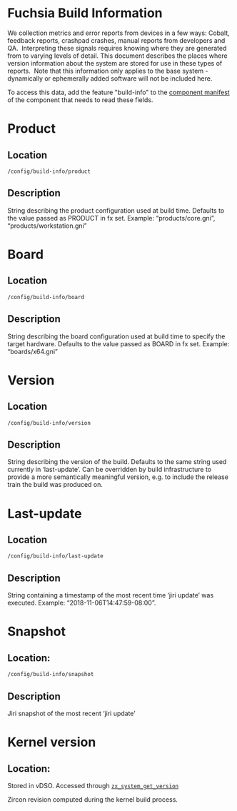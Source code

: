 # Fuchsia Build Information

We collection metrics and error reports from devices in a few ways: Cobalt, feedback reports, crashpad crashes, manual reports from developers and QA.  Interpreting these signals requires knowing where they are generated from to varying levels of detail.  This document describes the places where version information about the system are stored for use in these types of reports.  Note that this information only applies to the base system - dynamically or ephemerally added software will not be included here.

To access this data, add the feature "build-info" to the [component manifest](../../the-book/package_metadata.md#component-manifest) of the component that needs to read these fields.


# Product
## Location
`/config/build-info/product`

## Description
String describing the product configuration used at build time.  Defaults to the value passed as PRODUCT in fx set.
Example: “products/core.gni”, “products/workstation.gni”

# Board
## Location
`/config/build-info/board`

## Description
String describing the board configuration used at build time to specify the target hardware.  Defaults to the value passed as BOARD in fx set.
Example: “boards/x64.gni”

# Version
## Location
`/config/build-info/version`

## Description
String describing the version of the build.  Defaults to the same string used currently in ‘last-update’.  Can be overridden by build infrastructure to provide a more semantically meaningful version, e.g. to include the release train the build was produced on.

# Last-update
## Location
`/config/build-info/last-update`

## Description
String containing a timestamp of the most recent time ‘jiri update’ was executed.  Example: “2018-11-06T14:47:59-08:00”.

# Snapshot
## Location:
`/config/build-info/snapshot`

## Description
Jiri snapshot of the most recent ‘jiri update’

# Kernel version
## Location:
Stored in vDSO.  Accessed through [`zx_system_get_version`]( https://fuchsia.googlesource.com/fuchsia/+/master/zircon/docs/syscalls/system_get_version.md)

Zircon revision computed during the kernel build process.
